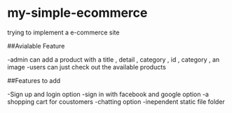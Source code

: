 # my-simple-ecommerce

trying to implement a e-commerce site

##Avialable Feature

-admin can add a product with a title , detail , category , id , category , an image
-users can just check out the available products

##Features to add

-Sign up and login option
-sign in with facebook and google option 
-a shopping cart for coustomers
-chatting option
-inependent static file folder
    
